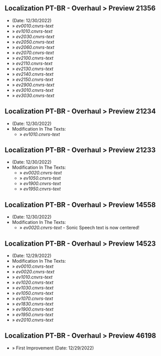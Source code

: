 ## Localization PT-BR - Overhaul > Preview 21356
- (Date: 12/30/2022)
- » *ev0010.cnvrs-text*
- » *ev1010.cnvrs-text*
- » *ev2030.cnvrs-text*
- » *ev2050.cnvrs-text*
- » *ev2060.cnvrs-text*
- » *ev2070.cnvrs-text*
- » *ev2100.cnvrs-text*
- » *ev2110.cnvrs-text*
- » *ev2130.cnvrs-text*
- » *ev2140.cnvrs-text*
- » *ev2150.cnvrs-text*
- » *ev2900.cnvrs-text*
- » *ev3010.cnvrs-text*
- » *ev3030.cnvrs-text*

## Localization PT-BR - Overhaul > Preview 21234
- (Date: 12/30/2022)
- Modification In The Texts:
  - » *ev1010.cnvrs-text*

## Localization PT-BR - Overhaul > Preview 21233
- (Date: 12/30/2022)
- Modification In The Texts:
  - » *ev0020.cnvrs-text*
  - » *ev1050.cnvrs-text*
  - » *ev1900.cnvrs-text*
  - » *ev1950.cnvrs-text*

## Localization PT-BR - Overhaul > Preview 14558
- (Date: 12/30/2022)
- Modification In The Texts:
  - » *ev0020.cnvrs-text* - Sonic Speech text is now centered!

## Localization PT-BR - Overhaul > Preview 14523
- (Date: 12/29/2022)
- Modification In The Texts:
 - » *ev0010.cnvrs-text*
 - » *ev0020.cnvrs-text*
 - » *ev1010.cnvrs-text*
 - » *ev1020.cnvrs-text*
 - » *ev1030.cnvrs-text*
 - » *ev1050.cnvrs-text*
 - » *ev1070.cnvrs-text*
 - » *ev1830.cnvrs-text*
 - » *ev1900.cnvrs-text*
 - » *ev1950.cnvrs-text*
 - » *ev2010.cnvrs-text*

## Localization PT-BR - Overhaul > Preview 46198
- » First Improvement (Date: 12/29/2022)


